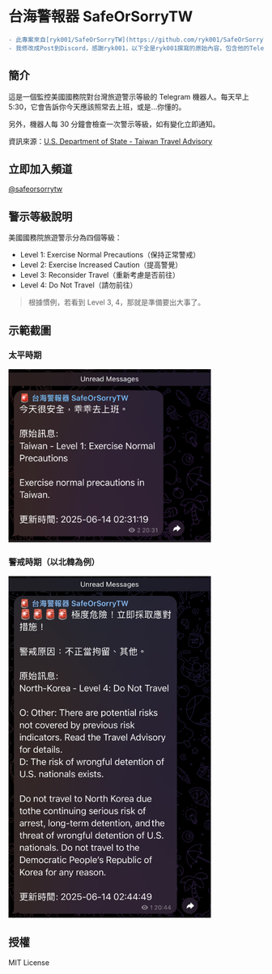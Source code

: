 # 台海警報器 SafeOrSorryTW
```diff
- 此專案來自[ryk001/SafeOrSorryTW](https://github.com/ryk001/SafeOrSorryTW)。
- 我修改成Post到Discord，感謝ryk001，以下全是ryk001撰寫的原始內容，包含他的Telegram URL。
```
## 簡介

這是一個監控美國國務院對台灣旅遊警示等級的 Telegram 機器人。每天早上 5:30，它會告訴你今天應該照常去上班，或是...你懂的。

另外，機器人每 30 分鐘會檢查一次警示等級，如有變化立即通知。

資訊來源：[U.S. Department of State - Taiwan Travel Advisory](https://travel.state.gov/content/travel/en/traveladvisories/traveladvisories/taiwan-travel-advisory.html)

## 立即加入頻道
[@safeorsorrytw](https://t.me/safeorsorrytw)

## 警示等級說明
美國國務院旅遊警示分為四個等級：

- Level 1: Exercise Normal Precautions（保持正常警戒）
- Level 2: Exercise Increased Caution（提高警覺）
- Level 3: Reconsider Travel（重新考慮是否前往）
- Level 4: Do Not Travel（請勿前往）

>根據慣例，若看到 Level 3, 4，那就是準備要出大事了。

## 示範截圖

### 太平時期
<img src="img/safe_time.jpg" width="400" alt="太平時期">

### 警戒時期（以北韓為例）
<img src="img/sorry_time.jpg" width="400" alt="警戒時期">

## 授權
MIT License

